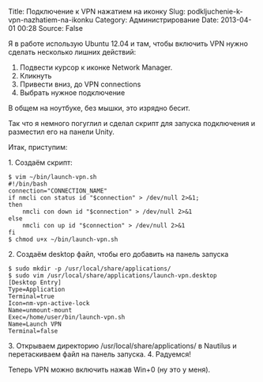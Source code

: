 Title: Подключение к VPN нажатием на иконку
Slug: podkljuchenie-k-vpn-nazhatiem-na-ikonku
Category: Администрирование
Date: 2013-04-01 00:28
Source: False

Я в работе использую Ubuntu 12.04 и там, чтобы включить VPN нужно сделать несколько лишних действий:

 1. Подвести курсор к иконке Network Manager.
 2. Кликнуть
 3. Привести вниз, до VPN connections
 4. Выбрать нужное подключение

В общем на ноутбуке, без мышки, это изрядно бесит.

Так что я немного погуглил и сделал скрипт для запуска подключения и разместил его на панели Unity.

Итак, приступим:

 1\. Создаём скрипт:

    $ vim ~/bin/launch-vpn.sh
    #!/bin/bash
    connection="CONNECTION_NAME"
    if nmcli con status id "$connection" > /dev/null 2>&1;
    then
        nmcli con down id "$connection" > /dev/null 2>&1
    else
        nmcli con up id "$connection" > /dev/null 2>&1
    fi
    $ chmod u+x ~/bin/launch-vpn.sh

 2\. Создаём desktop файл, чтобы его добавить на панель запуска

    $ sudo mkdir -p /usr/local/share/applications/
    $ sudo vim /usr/local/share/applications/launch-vpn.desktop
    [Desktop Entry]
    Type=Application
    Terminal=true
    Icon=nm-vpn-active-lock
    Name=unmount-mount
    Exec=/home/user/bin/launch-vpn.sh
    Name=Launch VPN
    Terminal=false

 3\. Открываем директорию /usr/local/share/applications/ в Nautilus и перетаскиваем файл на панель запуска.
 4\. Радуемся!

Теперь VPN можно включить нажав Win+0 (ну это у меня).
